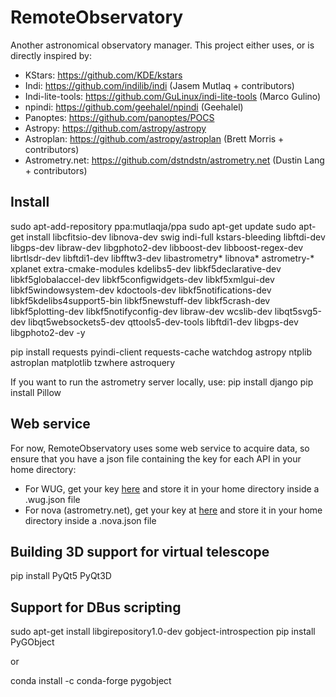 # RemoteObservatory
Another astronomical observatory manager.
This project either uses, or is directly inspired by:

* KStars: https://github.com/KDE/kstars
* Indi: https://github.com/indilib/indi (Jasem Mutlaq + contributors)
* Indi-lite-tools: https://github.com/GuLinux/indi-lite-tools (Marco Gulino)
* npindi: https://github.com/geehalel/npindi (Geehalel)
* Panoptes: https://github.com/panoptes/POCS
* Astropy: https://github.com/astropy/astropy
* Astroplan: https://github.com/astropy/astroplan (Brett Morris + contributors)
* Astrometry.net: https://github.com/dstndstn/astrometry.net (Dustin Lang + contributors)

## Install
sudo apt-add-repository ppa:mutlaqja/ppa
sudo apt-get update
sudo apt-get install libcfitsio-dev libnova-dev swig indi-full kstars-bleeding libftdi-dev libgps-dev libraw-dev libgphoto2-dev libboost-dev libboost-regex-dev librtlsdr-dev libftdi1-dev libfftw3-dev libastrometry* libnova* astrometry-* xplanet extra-cmake-modules kdelibs5-dev libkf5declarative-dev libkf5globalaccel-dev libkf5configwidgets-dev libkf5xmlgui-dev libkf5windowsystem-dev kdoctools-dev libkf5notifications-dev libkf5kdelibs4support5-bin libkf5newstuff-dev libkf5crash-dev libkf5plotting-dev libkf5notifyconfig-dev libraw-dev wcslib-dev libqt5svg5-dev libqt5websockets5-dev qttools5-dev-tools libftdi1-dev libgps-dev libgphoto2-dev -y

pip install requests pyindi-client requests-cache watchdog astropy ntplib astroplan matplotlib tzwhere astroquery

If you want to run the astrometry server locally, use:
pip install django
pip install Pillow

## Web service

For now, RemoteObservatory uses some web service to acquire data, so ensure that you have a json file containing the key for each API in your home directory:
  * For WUG, get your key [here](https://www.wunderground.com/weather/api/) and store it in your home directory inside a .wug.json file
  * For nova (astrometry.net), get your key at [here](http://nova.astrometry.net/api_help) and store it in your home directory inside a .nova.json file

## Building 3D support for virtual telescope

pip install PyQt5 PyQt3D

## Support for DBus scripting

sudo apt-get install libgirepository1.0-dev gobject-introspection
pip install PyGObject

or

conda install -c conda-forge pygobject

